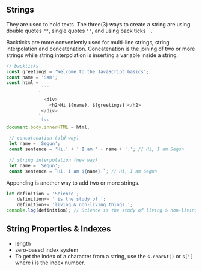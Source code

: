 ## Strings

They are used to hold texts. The three(3) ways to create a string are using double quotes `""`, single quotes `''`, and using back ticks ``.

Backticks are more conveniently used for multi-line strings, string interpolation and concatenation. Concatenation is the joining of two or more strings while string interpolation is inserting a variable inside a string.

```js
// backticks
const greetings = 'Welcome to the JavaScript basics';
const name = 'Sam';
const html = 
             ```
            `
              <div>
                <h2>Hi ${name}, ${greetings}!</h2>
             </div>
            `;
             ```
document.body.innerHTML = html;
```
```js
 // concatenation (old way)
 let name = 'Segun';
 const sentence = 'Hi,' + ' I am ' + name + '.'; // Hi, I am Segun
```

```js
 // string interpolation (new way)
 let name = 'Segun';
 const sentence = `Hi, I am ${name}.`; // Hi, I am Segun
```  

Appending is another way to add two or more strings.

```js
let definition = 'Science';
    definition+= ' is the study of ';
    definition+= 'living & non-living things.';
console.log(definition); // Science is the study of living & non-living things.
```

## String Properties & Indexes
- length
- zero-based index system
- To get the index of a character from a string, use the `s.charAt()` or `s[i]` where i is the index number.
